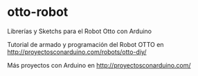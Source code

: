 # otto-robot
Librerías y Sketchs para el Robot Otto con Arduino

Tutorial de armado y programación del Robot OTTO en http://proyectosconarduino.com/robots/otto-diy/

Más proyectos con Arduino en http://proyectosconarduino.com/

